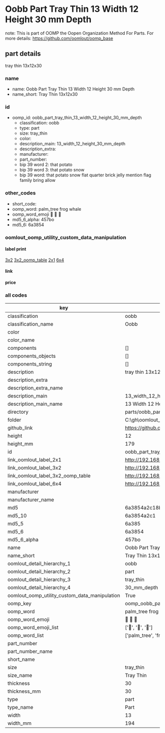 # Oobb Part Tray Thin 13 Width 12 Height 30 mm Depth  

note: This is part of OOMP the Oopen Organization Method For Parts. For more details: https://github.com/oomlout/oomp_base

##  part details
  



tray thin 13x12x30



### name
* name: Oobb Part Tray Thin 13 Width 12 Height 30 mm Depth
* name_short: Tray Thin 13x12x30 
### id
* oomp_id: oobb_part_tray_thin_13_width_12_height_30_mm_depth
  * classification: oobb
  * type: part
  * size: tray_thin
  * color: 
  * description_main: 13_width_12_height_30_mm_depth
  * description_extra: 
  * manufacturer: 
  * part_number: 
  * bip 39 word 2: that potato
  * bip 39 word 3: that potato snow
  * bip 39 word: that potato snow flat quarter brick jelly mention flag family bring allow

### other_codes
* short_code: 
* oomp_word: palm_tree frog whale
* oomp_word_emoji :palm_tree: :frog: :whale:
* md5_6_alpha: 457bo
* md5_6: 6a3854






### oomlout_oomp_utility_custom_data_manipulation
#### label print
[3x2](http://192.168.1.245:1112/?label=oomp%20457bo)
[3x2_oomp_table](http://192.168.1.108:1112/?label=oomp%20457bo)
[2x1](http://192.168.1.242:1112/?label=oomp%20457bo)
[6x4](http://192.168.1.55:1112/?label=oomp%20457bo)    

#### link

                              

#### price







### all codes 
| key | value |  
| --- | --- |  
| classification | oobb |  
| classification_name | Oobb |  
| color |  |  
| color_name |  |  
| components | [] |  
| components_objects | [] |  
| components_string | [] |  
| description | tray thin 13x12x30 |  
| description_extra |  |  
| description_extra_name |  |  
| description_main | 13_width_12_height_30_mm_depth |  
| description_main_name | 13 Width 12 Height 30 mm Depth |  
| directory | parts/oobb_part_tray_thin_13_width_12_height_30_mm_depth |  
| folder | C:\gh\oomlout_oobb_version_4_generated_parts\parts\oobb_part_tray_thin_13_width_12_height_30_mm_depth |  
| github_link | https://github.com/oomlout/oomlout_oomp_part_src/tree/main/parts/oobb_part_tray_thin_13_width_12_height_30_mm_depth |  
| height | 12 |  
| height_mm | 179 |  
| id | oobb_part_tray_thin_13_width_12_height_30_mm_depth |  
| link_oomlout_label_2x1 | http://192.168.1.242:1112/?label=oomp%20457bo |  
| link_oomlout_label_3x2 | http://192.168.1.245:1112/?label=oomp%20457bo |  
| link_oomlout_label_3x2_oomp_table | http://192.168.1.108:1112/?label=oomp%20457bo |  
| link_oomlout_label_6x4 | http://192.168.1.55:1112/?label=oomp%20457bo |  
| manufacturer |  |  
| manufacturer_name |  |  
| md5 | 6a3854a2c18b0ef86ed7b5899b2a36ff |  
| md5_10 | 6a3854a2c1 |  
| md5_5 | 6a385 |  
| md5_6 | 6a3854 |  
| md5_6_alpha | 457bo |  
| name | Oobb Part Tray Thin 13 Width 12 Height 30 mm Depth |  
| name_short | Tray Thin 13x12x30  |  
| oomlout_detail_hierarchy_1 | oobb |  
| oomlout_detail_hierarchy_2 | part |  
| oomlout_detail_hierarchy_3 | tray_thin |  
| oomlout_detail_hierarchy_4 | 30_mm_depth |  
| oomlout_oomp_utility_custom_data_manipulation | True |  
| oomp_key | oomp_oobb_part_tray_thin_13_width_12_height_30_mm_depth |  
| oomp_word | palm_tree frog whale |  
| oomp_word_emoji | :palm_tree: :frog: :whale: |  
| oomp_word_emoji_list | [':palm_tree:', ':frog:', ':whale:'] |  
| oomp_word_list | ['palm_tree', 'frog', 'whale'] |  
| part_number |  |  
| part_number_name |  |  
| short_name |  |  
| size | tray_thin |  
| size_name | Tray Thin |  
| thickness | 30 |  
| thickness_mm | 30 |  
| type | part |  
| type_name | Part |  
| width | 13 |  
| width_mm | 194 |  
